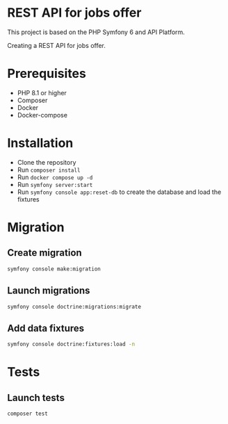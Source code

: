 # REST API for jobs offer

This project is based on the PHP Symfony 6 and API Platform.

Creating a REST API for jobs offer.

# Prerequisites

- PHP 8.1 or higher
- Composer
- Docker
- Docker-compose

# Installation

- Clone the repository
- Run `composer install`
- Run `docker compose up -d`
- Run `symfony server:start`
- Run `symfony console app:reset-db` to create the database and load the fixtures

# Migration

## Create migration

```bash
symfony console make:migration
```

## Launch migrations

```bash
symfony console doctrine:migrations:migrate
```

## Add data fixtures

```bash
symfony console doctrine:fixtures:load -n
```

# Tests

## Launch tests

```bash
composer test
```
